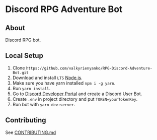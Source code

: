 # Discord RPG Adventure Bot
## About
Discord RPG bot.

## Local Setup
1. Clone `https://github.com/valkyrienyanko/RPG-Discord-Adventure-Bot.git`
2. Download and install `LTS` [Node.js](https://nodejs.org/en/).
3. Make sure you have yarn installed `npm i -g yarn`.
4. Run `yarn install`.
5. Go to [Discord Developer Portal](https://discordapp.com/developers/applications/) and create a Discord User Bot.
6. Create `.env` in project directory and put `TOKEN=yourTokenKey`.
7. Run bot with `yarn dev:server`.

## Contributing
See [CONTRIBUTING.md](https://github.com/valkyrienyanko/RPG-Discord-Adventure-Bot/blob/master/CONTRIBUTORS.md)
